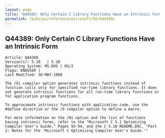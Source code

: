 ```yaml
---
layout: page
title: "Q44389: Only Certain C Library Functions Have an Intrinsic Form"
permalink: /pubs/pc/reference/microsoft/kb/Q44389/
---
```


## Q44389: Only Certain C Library Functions Have an Intrinsic Form

	Article: Q44389
	Version(s): 5.10   | 5.10
	Operating System: MS-DOS | OS/2
	Flags: ENDUSER |
	Last Modified: 30-MAY-1989
	
	The /Oi compiler option generates intrinsic functions instead of
	function calls only for specified run-time library functions. It does
	not generate intrinsic functions for all run-time library functions or
	for application program functions.
	
	To approximate intrinsic functions with application code, use the
	#define directive or the /D compiler option to define a macro.
	
	For more information on the /Oi option and the list of functions
	having intrinsic forms, refer to the "Microsoft C 5.1 Optimizing
	Compiler User's Guide," Pages 93-94, and the C 5.10 README.DOC, "Part
	2: Notes for the 'Microsoft C Optimizing Compiler User's Guide.'"
